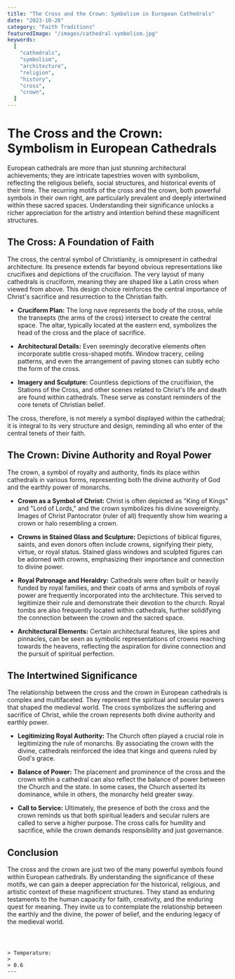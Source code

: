 ```yaml
---
title: "The Cross and the Crown: Symbolism in European Cathedrals"
date: "2023-10-26"
category: "Faith Traditions"
featuredImage: "/images/cathedral-symbolism.jpg"
keywords:
  [
    "cathedrals",
    "symbolism",
    "architecture",
    "religion",
    "history",
    "cross",
    "crown",
  ]
---
```


# The Cross and the Crown: Symbolism in European Cathedrals

European cathedrals are more than just stunning architectural achievements; they are intricate tapestries woven with symbolism, reflecting the religious beliefs, social structures, and historical events of their time. The recurring motifs of the cross and the crown, both powerful symbols in their own right, are particularly prevalent and deeply intertwined within these sacred spaces. Understanding their significance unlocks a richer appreciation for the artistry and intention behind these magnificent structures.

## The Cross: A Foundation of Faith

The cross, the central symbol of Christianity, is omnipresent in cathedral architecture. Its presence extends far beyond obvious representations like crucifixes and depictions of the crucifixion. The very layout of many cathedrals is cruciform, meaning they are shaped like a Latin cross when viewed from above. This design choice reinforces the central importance of Christ's sacrifice and resurrection to the Christian faith.

- **Cruciform Plan:** The long nave represents the body of the cross, while the transepts (the arms of the cross) intersect to create the central space. The altar, typically located at the eastern end, symbolizes the head of the cross and the place of sacrifice.

- **Architectural Details:** Even seemingly decorative elements often incorporate subtle cross-shaped motifs. Window tracery, ceiling patterns, and even the arrangement of paving stones can subtly echo the form of the cross.

- **Imagery and Sculpture:** Countless depictions of the crucifixion, the Stations of the Cross, and other scenes related to Christ's life and death are found within cathedrals. These serve as constant reminders of the core tenets of Christian belief.

The cross, therefore, is not merely a symbol displayed within the cathedral; it is integral to its very structure and design, reminding all who enter of the central tenets of their faith.

## The Crown: Divine Authority and Royal Power

The crown, a symbol of royalty and authority, finds its place within cathedrals in various forms, representing both the divine authority of God and the earthly power of monarchs.

- **Crown as a Symbol of Christ:** Christ is often depicted as "King of Kings" and "Lord of Lords," and the crown symbolizes his divine sovereignty. Images of Christ Pantocrator (ruler of all) frequently show him wearing a crown or halo resembling a crown.

- **Crowns in Stained Glass and Sculpture:** Depictions of biblical figures, saints, and even donors often include crowns, signifying their piety, virtue, or royal status. Stained glass windows and sculpted figures can be adorned with crowns, emphasizing their importance and connection to divine power.

- **Royal Patronage and Heraldry:** Cathedrals were often built or heavily funded by royal families, and their coats of arms and symbols of royal power are frequently incorporated into the architecture. This served to legitimize their rule and demonstrate their devotion to the church. Royal tombs are also frequently located within cathedrals, further solidifying the connection between the crown and the sacred space.

- **Architectural Elements:** Certain architectural features, like spires and pinnacles, can be seen as symbolic representations of crowns reaching towards the heavens, reflecting the aspiration for divine connection and the pursuit of spiritual perfection.

## The Intertwined Significance

The relationship between the cross and the crown in European cathedrals is complex and multifaceted. They represent the spiritual and secular powers that shaped the medieval world. The cross symbolizes the suffering and sacrifice of Christ, while the crown represents both divine authority and earthly power.

- **Legitimizing Royal Authority:** The Church often played a crucial role in legitimizing the rule of monarchs. By associating the crown with the divine, cathedrals reinforced the idea that kings and queens ruled by God's grace.

- **Balance of Power:** The placement and prominence of the cross and the crown within a cathedral can also reflect the balance of power between the Church and the state. In some cases, the Church asserted its dominance, while in others, the monarchy held greater sway.

- **Call to Service:** Ultimately, the presence of both the cross and the crown reminds us that both spiritual leaders and secular rulers are called to serve a higher purpose. The cross calls for humility and sacrifice, while the crown demands responsibility and just governance.

## Conclusion

The cross and the crown are just two of the many powerful symbols found within European cathedrals. By understanding the significance of these motifs, we can gain a deeper appreciation for the historical, religious, and artistic context of these magnificent structures. They stand as enduring testaments to the human capacity for faith, creativity, and the enduring quest for meaning. They invite us to contemplate the relationship between the earthly and the divine, the power of belief, and the enduring legacy of the medieval world.

```



> Temperature:
>
> 0.6
---

```

